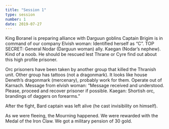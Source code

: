 ```yaml
---
title: "Session 1"
type: session
number: 1
date: 2019-07-27
---
```


King Boranel is preparing alliance with Darguun goblins
Captain Brigim is in command of our company
Elvish woman: Identified herself as “C”. TOP SECRET:
General Nodar (Darguun woman) ally.
Kaegan (Nodar’s nephew). Kind of a noob. He should be rescued lest Thrane or Cyre find out about this high profile prisoner.

Orc prisoners have been taken by another group that killed the Thranish unit. Other group has tattoos (not a dragonmark). It looks like house Deneth’s dragonmark (mercenary), probably work for them. Operate out of Karnach.
Message from elvish woman: “Message received and understood. Please, proceed and recover prisoner if possible. Kaegan: Shortish orc, brandings of daggers on forearms.”

After the fight, Bard captain was left alive (he cast invisibility on himself).

As we were fleeing, the Mourning happened. We were rewarded with the Medal of the Iron Claw. We got a military pension of 30 gold.
